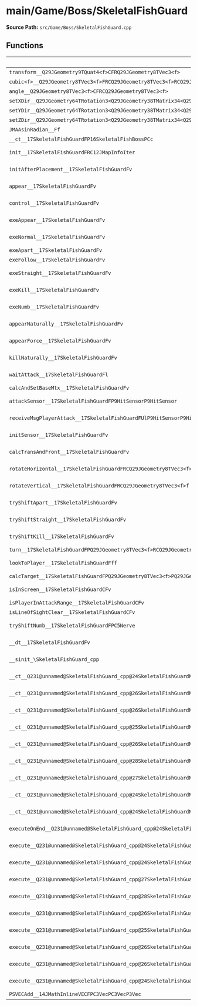 # main/Game/Boss/SkeletalFishGuard

**Source Path:** `src/Game/Boss/SkeletalFishGuard.cpp`

## Functions

| Name | Address | Match % |
|------|---------|---------|
| `transform__Q29JGeometry9TQuat4<f>CFRQ29JGeometry8TVec3<f>` | `0x8007BEE8` | :x: (0.0%) |
| `cubic<f>__Q29JGeometry8TVec3<f>FRCQ29JGeometry8TVec3<f>RCQ29JGeometry8TVec3<f>RCQ29JGeometry8TVec3<f>RCQ29JGeometry8TVec3<f>f_v` | `0x8007C00C` | :x: (0.0%) |
| `angle__Q29JGeometry8TVec3<f>CFRCQ29JGeometry8TVec3<f>` | `0x8007C118` | :x: (0.0%) |
| `setXDir__Q29JGeometry64TRotation3<Q29JGeometry38TMatrix34<Q29JGeometry13SMatrix34C<f>>>FRCQ29JGeometry8TVec3<f>` | `0x8007C194` | :x: (0.0%) |
| `setYDir__Q29JGeometry64TRotation3<Q29JGeometry38TMatrix34<Q29JGeometry13SMatrix34C<f>>>FRCQ29JGeometry8TVec3<f>` | `0x8007C1B0` | :x: (0.0%) |
| `setZDir__Q29JGeometry64TRotation3<Q29JGeometry38TMatrix34<Q29JGeometry13SMatrix34C<f>>>FRCQ29JGeometry8TVec3<f>` | `0x8007C1CC` | :x: (0.0%) |
| `JMAAsinRadian__Ff` | `0x8007C1E8` | :x: (0.0%) |
| `__ct__17SkeletalFishGuardFP16SkeletalFishBossPCc` | `0x8007C284` | :x: (0.0%) |
| `init__17SkeletalFishGuardFRC12JMapInfoIter` | `0x8007C384` | :white_check_mark: (100.0%) |
| `initAfterPlacement__17SkeletalFishGuardFv` | `0x8007C4B4` | :white_check_mark: (100.0%) |
| `appear__17SkeletalFishGuardFv` | `0x8007C4F4` | :white_check_mark: (100.0%) |
| `control__17SkeletalFishGuardFv` | `0x8007C52C` | :white_check_mark: (100.0%) |
| `exeAppear__17SkeletalFishGuardFv` | `0x8007C5CC` | :x: (57.1%) |
| `exeNormal__17SkeletalFishGuardFv` | `0x8007CA50` | :x: (92.9%) |
| `exeApart__17SkeletalFishGuardFv` | `0x8007CAC0` | :x: (0.0%) |
| `exeFollow__17SkeletalFishGuardFv` | `0x8007CD88` | :x: (0.0%) |
| `exeStraight__17SkeletalFishGuardFv` | `0x8007CF5C` | :x: (61.8%) |
| `exeKill__17SkeletalFishGuardFv` | `0x8007D08C` | :white_check_mark: (100.0%) |
| `exeNumb__17SkeletalFishGuardFv` | `0x8007D12C` | :white_check_mark: (100.0%) |
| `appearNaturally__17SkeletalFishGuardFv` | `0x8007D1C4` | :white_check_mark: (100.0%) |
| `appearForce__17SkeletalFishGuardFv` | `0x8007D210` | :white_check_mark: (100.0%) |
| `killNaturally__17SkeletalFishGuardFv` | `0x8007D274` | :white_check_mark: (100.0%) |
| `waitAttack__17SkeletalFishGuardFl` | `0x8007D2F4` | :white_check_mark: (100.0%) |
| `calcAndSetBaseMtx__17SkeletalFishGuardFv` | `0x8007D2FC` | :x: (0.0%) |
| `attackSensor__17SkeletalFishGuardFP9HitSensorP9HitSensor` | `0x8007D548` | :white_check_mark: (100.0%) |
| `receiveMsgPlayerAttack__17SkeletalFishGuardFUlP9HitSensorP9HitSensor` | `0x8007D5F4` | :white_check_mark: (100.0%) |
| `initSensor__17SkeletalFishGuardFv` | `0x8007D6E0` | :x: (92.5%) |
| `calcTransAndFront__17SkeletalFishGuardFv` | `0x8007D780` | :white_check_mark: (100.0%) |
| `rotateHorizontal__17SkeletalFishGuardFRCQ29JGeometry8TVec3<f>f` | `0x8007D7E4` | :white_check_mark: (100.0%) |
| `rotateVertical__17SkeletalFishGuardFRCQ29JGeometry8TVec3<f>f` | `0x8007D8C4` | :white_check_mark: (100.0%) |
| `tryShiftApart__17SkeletalFishGuardFv` | `0x8007D9D0` | :x: (78.0%) |
| `tryShiftStraight__17SkeletalFishGuardFv` | `0x8007DA6C` | :white_check_mark: (100.0%) |
| `tryShiftKill__17SkeletalFishGuardFv` | `0x8007DAE4` | :white_check_mark: (100.0%) |
| `turn__17SkeletalFishGuardFPQ29JGeometry8TVec3<f>RCQ29JGeometry8TVec3<f>RCQ29JGeometry8TVec3<f>f` | `0x8007DB40` | :x: (0.0%) |
| `lookToPlayer__17SkeletalFishGuardFff` | `0x8007DC64` | :x: (97.7%) |
| `calcTarget__17SkeletalFishGuardFPQ29JGeometry8TVec3<f>PQ29JGeometry8TVec3<f>PQ29JGeometry8TVec3<f>l` | `0x8007DD10` | :x: (0.0%) |
| `isInScreen__17SkeletalFishGuardCFv` | `0x8007DE74` | :white_check_mark: (100.0%) |
| `isPlayerInAttackRange__17SkeletalFishGuardCFv` | `0x8007DEA0` | :x: (0.0%) |
| `isLineOfSightClear__17SkeletalFishGuardCFv` | `0x8007DFA0` | :x: (0.0%) |
| `tryShiftNumb__17SkeletalFishGuardFPC5Nerve` | `0x8007E130` | :white_check_mark: (100.0%) |
| `__dt__17SkeletalFishGuardFv` | `0x8007E198` | :x: (95.7%) |
| `__sinit_\SkeletalFishGuard_cpp` | `0x8007E1F4` | :x: (70.6%) |
| `__ct__Q231@unnamed@SkeletalFishGuard_cpp@24SkeletalFishGuardNrvWaitFv` | `0x8007E258` | :white_check_mark: (100.0%) |
| `__ct__Q231@unnamed@SkeletalFishGuard_cpp@26SkeletalFishGuardNrvAppearFv` | `0x8007E268` | :white_check_mark: (100.0%) |
| `__ct__Q231@unnamed@SkeletalFishGuard_cpp@26SkeletalFishGuardNrvNormalFv` | `0x8007E278` | :white_check_mark: (100.0%) |
| `__ct__Q231@unnamed@SkeletalFishGuard_cpp@25SkeletalFishGuardNrvApartFv` | `0x8007E288` | :white_check_mark: (100.0%) |
| `__ct__Q231@unnamed@SkeletalFishGuard_cpp@26SkeletalFishGuardNrvFollowFv` | `0x8007E298` | :white_check_mark: (100.0%) |
| `__ct__Q231@unnamed@SkeletalFishGuard_cpp@28SkeletalFishGuardNrvStraightFv` | `0x8007E2A8` | :white_check_mark: (100.0%) |
| `__ct__Q231@unnamed@SkeletalFishGuard_cpp@27SkeletalFishGuardNrvDefenceFv` | `0x8007E2B8` | :white_check_mark: (100.0%) |
| `__ct__Q231@unnamed@SkeletalFishGuard_cpp@24SkeletalFishGuardNrvKillFv` | `0x8007E2C8` | :white_check_mark: (100.0%) |
| `__ct__Q231@unnamed@SkeletalFishGuard_cpp@24SkeletalFishGuardNrvNumbFv` | `0x8007E2D8` | :white_check_mark: (100.0%) |
| `executeOnEnd__Q231@unnamed@SkeletalFishGuard_cpp@24SkeletalFishGuardNrvNumbCFP5Spine` | `0x8007E2E8` | :white_check_mark: (100.0%) |
| `execute__Q231@unnamed@SkeletalFishGuard_cpp@24SkeletalFishGuardNrvNumbCFP5Spine` | `0x8007E328` | :white_check_mark: (100.0%) |
| `execute__Q231@unnamed@SkeletalFishGuard_cpp@24SkeletalFishGuardNrvKillCFP5Spine` | `0x8007E330` | :white_check_mark: (100.0%) |
| `execute__Q231@unnamed@SkeletalFishGuard_cpp@27SkeletalFishGuardNrvDefenceCFP5Spine` | `0x8007E338` | :white_check_mark: (100.0%) |
| `execute__Q231@unnamed@SkeletalFishGuard_cpp@28SkeletalFishGuardNrvStraightCFP5Spine` | `0x8007E33C` | :white_check_mark: (100.0%) |
| `execute__Q231@unnamed@SkeletalFishGuard_cpp@26SkeletalFishGuardNrvFollowCFP5Spine` | `0x8007E344` | :white_check_mark: (100.0%) |
| `execute__Q231@unnamed@SkeletalFishGuard_cpp@25SkeletalFishGuardNrvApartCFP5Spine` | `0x8007E34C` | :white_check_mark: (100.0%) |
| `execute__Q231@unnamed@SkeletalFishGuard_cpp@26SkeletalFishGuardNrvNormalCFP5Spine` | `0x8007E354` | :white_check_mark: (100.0%) |
| `execute__Q231@unnamed@SkeletalFishGuard_cpp@26SkeletalFishGuardNrvAppearCFP5Spine` | `0x8007E35C` | :white_check_mark: (100.0%) |
| `execute__Q231@unnamed@SkeletalFishGuard_cpp@24SkeletalFishGuardNrvWaitCFP5Spine` | `0x8007E364` | :white_check_mark: (100.0%) |
| `PSVECAdd__14JMathInlineVECFPC3VecPC3VecP3Vec` | `0x8007E374` | :x: (0.0%) |